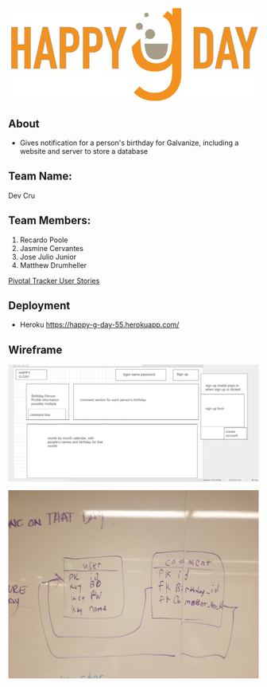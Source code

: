 ![happy-g-day-logo](./public/images/GDay%20Logo.png)

## About 
- Gives notification for a person's birthday for Galvanize, including a website and server to store a database

## Team Name: 
Dev Cru

## Team Members:
  1. Recardo Poole
  2. Jasmine Cervantes
  3. Jose Julio Junior
  4. Matthew Drumheller

[Pivotal Tracker User Stories](https://www.pivotaltracker.com/n/projects/2089457)

## Deployment
- Heroku
    https://happy-g-day-55.herokuapp.com/
    
## Wireframe
![wireframe](./public/images/happy-g-day-wireframe.png)

![erd](./public/images/erd-mockup.jpg)
   
